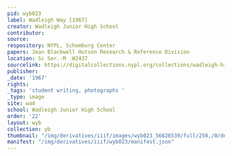 ```yaml
---
pid: wyb023
label: Wadleigh Way [1967]
creator: Wadleigh Junior High School
contributor:
source:
respository: NYPL, Schomburg Center
papers: Jean Blackwell Hutson Research & Reference Division
location: Sc Ser.-M .W2437
sourcelink: https://digitalcollections.nypl.org/collections/wadleigh-high-school-yearbooks#/?tab=navigation
publisher:
_date: '1967'
rights:
_tags: 'student writing, photographs '
_type: image
site: wad
school: Wadleigh Junior High School
order: '22'
layout: wyb
collection: yb
thumbnail: "/img/derivatives/iiif/images/wyb023_56626539/full/250,/0/default.jpg"
manifest: "/img/derivatives/iiif/wyb023/manifest.json"
---
```

